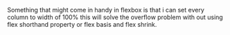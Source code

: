 Something that might come in handy in flexbox is that i can set every column to width of 100% this will solve the overflow problem with out using flex shorthand property or flex basis and flex shrink.